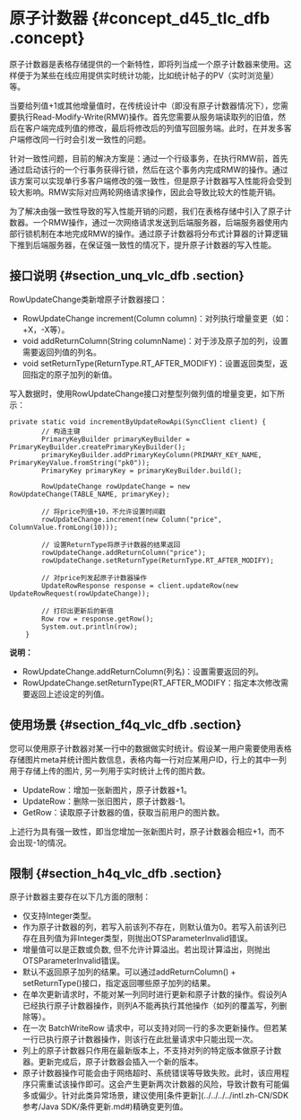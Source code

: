 # 原子计数器 {#concept_d45_tlc_dfb .concept}

原子计数器是表格存储提供的一个新特性，即将列当成一个原子计数器来使用。这样便于为某些在线应用提供实时统计功能，比如统计帖子的PV（实时浏览量）等。

当要给列值+1或其他增量值时，在传统设计中（即没有原子计数器情况下），您需要执行Read-Modify-Write\(RMW\)操作。首先您需要从服务端读取列的旧值，然后在客户端完成列值的修改，最后将修改后的列值写回服务端。此时，在并发多客户端修改同一行时会引发一致性的问题。

针对一致性问题，目前的解决方案是：通过一个行级事务，在执行RMW前，首先通过启动该行的一个行事务获得行锁，然后在这个事务内完成RMW的操作。通过该方案可以实现单行多客户端修改的强一致性，但是原子计数器写入性能将会受到较大影响。RMW实际对应两轮网络请求操作，因此会导致比较大的性能开销。

为了解决由强一致性导致的写入性能开销的问题，我们在表格存储中引入了原子计数器。一个RMW操作，通过一次网络请求发送到后端服务器，后端服务器使用内部行锁机制在本地完成RMW的操作。通过原子计数器将分布式计算器的计算逻辑下推到后端服务器，在保证强一致性的情况下，提升原子计数器的写入性能。

## 接口说明 {#section_unq_vlc_dfb .section}

RowUpdateChange类新增原子计数器接口：

-   RowUpdateChange increment\(Column column\)：对列执行增量变更（如：+X，-X等）。
-   void addReturnColumn\(String columnName\)：对于涉及原子加的列，设置需要返回列值的列名。
-   void setReturnType\(ReturnType.RT\_AFTER\_MODIFY\)：设置返回类型，返回指定的原子加列的新值。

写入数据时，使用RowUpdateChange接口对整型列做列值的增量变更，如下所示：

```
private static void incrementByUpdateRowApi(SyncClient client) {
        // 构造主键
        PrimaryKeyBuilder primaryKeyBuilder = PrimaryKeyBuilder.createPrimaryKeyBuilder();
        primaryKeyBuilder.addPrimaryKeyColumn(PRIMARY_KEY_NAME, PrimaryKeyValue.fromString("pk0"));
        PrimaryKey primaryKey = primaryKeyBuilder.build();

        RowUpdateChange rowUpdateChange = new RowUpdateChange(TABLE_NAME, primaryKey);

        // 将price列值+10，不允许设置时间戳
        rowUpdateChange.increment(new Column("price", ColumnValue.fromLong(10)));

        // 设置ReturnType将原子计数器的结果返回
        rowUpdateChange.addReturnColumn("price");
        rowUpdateChange.setReturnType(ReturnType.RT_AFTER_MODIFY);
        
        // 对price列发起原子计数器操作
        UpdateRowResponse response = client.updateRow(new UpdateRowRequest(rowUpdateChange));

        // 打印出更新后的新值
        Row row = response.getRow();
        System.out.println(row);
    }
```

**说明：** 

-   RowUpdateChange.addReturnColumn\(列名\)：设置需要返回的列。
-   RowUpdateChange.setReturnType\(RT\_AFTER\_MODIFY：指定本次修改需要返回上述设定的列值。

## 使用场景 {#section_f4q_vlc_dfb .section}

您可以使用原子计数器对某一行中的数据做实时统计。假设某一用户需要使用表格存储图片meta并统计图片数信息，表格内每一行对应某用户ID，行上的其中一列用于存储上传的图片, 另一列用于实时统计上传的图片数。

-   UpdateRow：增加一张新图片，原子计数器+1。
-   UpdateRow：删除一张旧图片，原子计数器-1。
-   GetRow：读取原子计数器的值，获取当前用户的图片数。

上述行为具有强一致性，即当您增加一张新图片时，原子计数器会相应+1，而不会出现-1的情况。

## 限制 {#section_h4q_vlc_dfb .section}

原子计数器主要存在以下几方面的限制：

-   仅支持Integer类型。
-   作为原子计数器的列，若写入前该列不存在，则默认值为0。若写入前该列已存在且列值为非Integer类型，则抛出OTSParameterInvalid错误。
-   增量值可以是正数或负数, 但不允许计算溢出。若出现计算溢出，则抛出OTSParameterInvalid错误。
-   默认不返回原子加列的结果。可以通过addReturnColumn\(\) + setReturnType\(\)接口，指定返回哪些原子加列的结果。
-   在单次更新请求时，不能对某一列同时进行更新和原子计数的操作。假设列A已经执行原子计数器操作，则列A不能再执行其他操作（如列的覆盖写，列删除等）。
-   在一次 BatchWriteRow 请求中，可以支持对同一行的多次更新操作。但若某一行已执行原子计数器操作，则该行在此批量请求中只能出现一次。
-   列上的原子计数器只作用在最新版本上，不支持对列的特定版本做原子计数器。更新完成后，原子计数器会插入一个新的版本。
-   原子计数器操作可能会由于网络超时、系统错误等导致失败。此时，该应用程序只需重试该操作即可。这会产生更新两次计数器的风险，导致计数有可能偏多或偏少。针对此类异常场景，建议使用[条件更新](../../../../intl.zh-CN/SDK 参考/Java SDK/条件更新.md#)精确变更列值。


